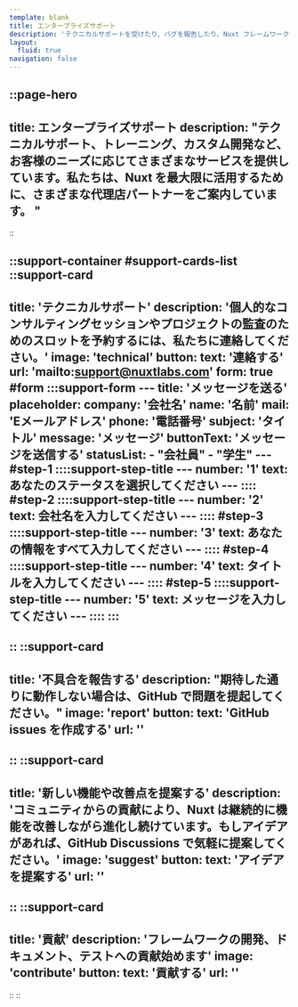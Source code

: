 ```yaml
---
template: blank
title: エンタープライズサポート
description: 'テクニカルサポートを受けたり、バグを報告したり、Nuxt フレームワークの開発に貢献することができます。'
layout:
  fluid: true
navigation: false
---
```


::page-hero
---
title: エンタープライズサポート
description: "テクニカルサポート、トレーニング、カスタム開発など、お客様のニーズに応じてさまざまなサービスを提供しています。私たちは、Nuxt を最大限に活用するために、さまざまな代理店パートナーをご案内しています。 "
---
::

::support-container
#support-cards-list
  ::support-card
  ---
  title: 'テクニカルサポート'
  description: '個人的なコンサルティングセッションやプロジェクトの監査のためのスロットを予約するには、私たちに連絡してください。'
  image: 'technical'
  button:
    text: '連絡する'
    url: 'mailto:support@nuxtlabs.com'
  form: true
  #form
    :::support-form
    ---
    title: 'メッセージを送る'
    placeholder:
      company: '会社名'
      name: '名前'
      mail: 'Eメールアドレス'
      phone: '電話番号'
      subject: 'タイトル'
      message: 'メッセージ'
    buttonText: 'メッセージを送信する'
    statusList:
      - "会社員"
      - "学生"
    ---
    #step-1
      ::::support-step-title
      ---
      number: '1'
      text: あなたのステータスを選択してください
      ---
      ::::
    #step-2
      ::::support-step-title
      ---
      number: '2'
      text: 会社名を入力してください
      ---
      ::::
    #step-3
      ::::support-step-title
      ---
      number: '3'
      text: あなたの情報をすべて入力してください
      ---
      ::::
    #step-4
      ::::support-step-title
      ---
      number: '4'
      text: タイトルを入力してください
      ---
      ::::
    #step-5
      ::::support-step-title
      ---
      number: '5'
      text: メッセージを入力してください
      ---
      ::::
    :::
  ---
  ::
  ::support-card
  ---
  title: '不具合を報告する'
  description: "期待した通りに動作しない場合は、GitHub で問題を提起してください。"
  image: 'report'
  button:
    text: 'GitHub issues を作成する'
    url: ''
  ---
  ::
  ::support-card
  ---
  title: '新しい機能や改善点を提案する'
  description: 'コミュニティからの貢献により、Nuxt は継続的に機能を改善しながら進化し続けています。もしアイデアがあれば、GitHub Discussions で気軽に提案してください。'
  image: 'suggest'
  button:
    text: 'アイデアを提案する'
    url: ''
  ---
  ::
  ::support-card
  ---
  title: '貢献'
  description: 'フレームワークの開発、ドキュメント、テストへの貢献始めます'
  image: 'contribute'
  button:
    text: '貢献する'
    url: ''
  ---
  ::
::
